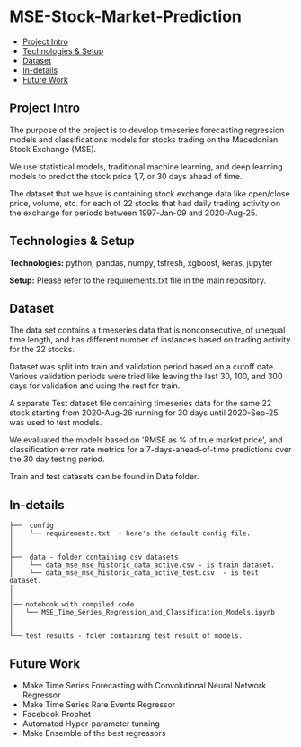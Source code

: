 # MSE-Stock-Market-Prediction
* [Project Intro](#project-intro)
* [Technologies & Setup](#technologies-&-setup)
* [Dataset](#dataset)
* [In-details](#in-details)
* [Future Work](#future-work)


## Project Intro
The purpose of the project is to develop timeseries forecasting regression models and classifications models for stocks trading on the Macedonian Stock Exchange (MSE).

We use statistical models, traditional machine learning, and deep learning models to predict the stock price 1,7, or 30 days ahead of time. 

The dataset that we have is containing stock exchange data like open/close price, volume, etc. for each of 22 stocks that had daily trading activity on the exchange for periods between 1997-Jan-09 and 2020-Aug-25.


## Technologies & Setup
**Technologies:**
python, pandas, numpy, tsfresh, xgboost, keras, jupyter

**Setup:**
Please refer to the requirements.txt file in the main repository.


## Dataset
The data set contains a timeseries data that is nonconsecutive, of unequal time length, and has different number of instances based on trading activity for the 22 stocks.

Dataset was split into train and validation period based on a cutoff date. Various validation periods were tried like leaving the last 30, 100, and 300 days for validation and using the rest for train.

A separate Test dataset file containing timeseries data for the same 22 stock starting from 2020-Aug-26 running for 30 days until 2020-Sep-25 was used to test models. 

We evaluated the models based on 'RMSE as % of true market price', and classification error rate metrics for a 7-days-ahead-of-time predictions over the 30 day testing period. 

Train and test datasets can be found in Data folder.

## In-details
```
├──  config
│    └── requirements.txt  - here's the default config file.
│
│
├──  data - folder containing csv datasets 
│    └── data_mse_mse_historic_data_active.csv - is train dataset.
│    └── data_mse_mse_historic_data_active_test.csv  - is test dataset.
│
│
│── notebook with compiled code
│   └── MSE_Time_Series_Regression_and_Classification_Models.ipynb
│
│
└── test results - foler containing test result of models.

```

## Future Work
* Make Time Series Forecasting with Convolutional Neural Network Regressor
* Make Time Series Rare Events Regressor
* Facebook Prophet
* Automated Hyper-parameter tunning
* Make Ensemble of the best regressors
